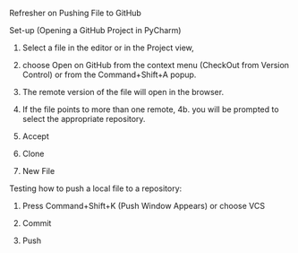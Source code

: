 Refresher on Pushing File to GitHub

Set-up (Opening a GitHub Project in PyCharm) 
1. Select a file in the editor or in the Project view, 
2. choose Open on GitHub from the context menu (CheckOut from Version Control)
    or from the Command+Shift+A popup. 
3. The remote version of the file will open in the browser. 
4. If the file points to more than one remote, 
4b. you will be prompted to select the appropriate repository.

2. Accept
3. Clone
4. New File

Testing how to push a local file to a repository:

1. Press Command+Shift+K (Push Window Appears) or choose VCS

5. Commit 
6. Push